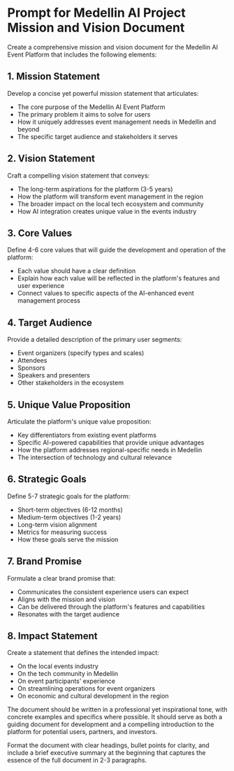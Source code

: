 # Prompt for Medellin AI Project Mission and Vision Document

Create a comprehensive mission and vision document for the Medellin AI Event Platform that includes the following elements:

## 1. Mission Statement

Develop a concise yet powerful mission statement that articulates:

- The core purpose of the Medellin AI Event Platform
- The primary problem it aims to solve for users
- How it uniquely addresses event management needs in Medellin and beyond
- The specific target audience and stakeholders it serves

## 2. Vision Statement

Craft a compelling vision statement that conveys:

- The long-term aspirations for the platform (3-5 years)
- How the platform will transform event management in the region
- The broader impact on the local tech ecosystem and community
- How AI integration creates unique value in the events industry

## 3. Core Values

Define 4-6 core values that will guide the development and operation of the platform:

- Each value should have a clear definition
- Explain how each value will be reflected in the platform's features and user experience
- Connect values to specific aspects of the AI-enhanced event management process

## 4. Target Audience

Provide a detailed description of the primary user segments:

- Event organizers (specify types and scales)
- Attendees
- Sponsors
- Speakers and presenters
- Other stakeholders in the ecosystem

## 5. Unique Value Proposition

Articulate the platform's unique value proposition:

- Key differentiators from existing event platforms
- Specific AI-powered capabilities that provide unique advantages
- How the platform addresses regional-specific needs in Medellin
- The intersection of technology and cultural relevance

## 6. Strategic Goals

Define 5-7 strategic goals for the platform:

- Short-term objectives (6-12 months)
- Medium-term objectives (1-2 years)
- Long-term vision alignment
- Metrics for measuring success
- How these goals serve the mission

## 7. Brand Promise

Formulate a clear brand promise that:

- Communicates the consistent experience users can expect
- Aligns with the mission and vision
- Can be delivered through the platform's features and capabilities
- Resonates with the target audience

## 8. Impact Statement

Create a statement that defines the intended impact:

- On the local events industry
- On the tech community in Medellin
- On event participants' experience
- On streamlining operations for event organizers
- On economic and cultural development in the region

The document should be written in a professional yet inspirational tone, with concrete examples and specifics where possible. It should serve as both a guiding document for development and a compelling introduction to the platform for potential users, partners, and investors.

Format the document with clear headings, bullet points for clarity, and include a brief executive summary at the beginning that captures the essence of the full document in 2-3 paragraphs.
